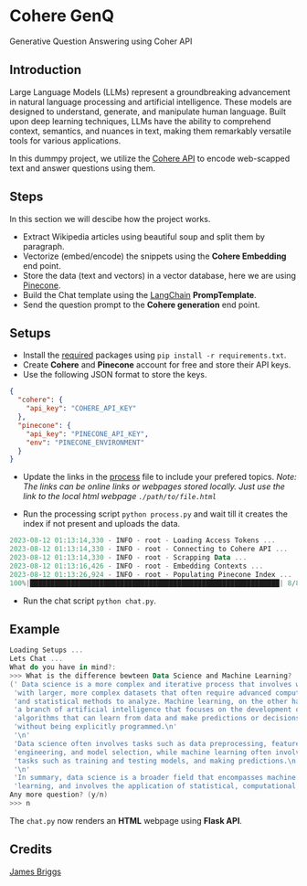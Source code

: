 # Cohere GenQ

Generative Question Answering using Coher API

## Introduction

Large Language Models (LLMs) represent a groundbreaking advancement in natural language processing and artificial intelligence. These models are designed to understand, generate, and manipulate human language. Built upon deep learning techniques, LLMs have the ability to comprehend context, semantics, and nuances in text, making them remarkably versatile tools for various applications.

In this dummpy project, we utilize the [Cohere API](https://cohere.com/) to encode web-scapped text and answer questions using them.

## Steps

In this section we will descibe how the project works.

- Extract Wikipedia articles using beautiful soup and split them by paragraph.
- Vectorize (embed/encode) the snippets using the **Cohere Embedding** end point.
- Store the data (text and vectors) in a vector database, here we are using [Pinecone](https://www.pinecone.io/).
- Build the Chat template using the [LangChain](https://github.com/langchain-ai/langchain) **PrompTemplate**.
- Send the question prompt to the **Cohere generation** end point.

## Setups

- Install the [required](requirements.txt) packages using `pip install -r requirements.txt`.
- Create **Cohere** and **Pinecone** account for free and store their API keys.
- Use the following JSON format to store the keys.

```json
{
  "cohere": {
    "api_key": "COHERE_API_KEY"
  },
  "pinecone": {
    "api_key": "PINECONE_API_KEY",
    "env": "PINECONE_ENVIRONMENT"
  }
}
```

- Update the links in the [process](process.py#L101) file to include your prefered topics.
  _Note: The links can be online links or webpages stored locally. Just use the link to the local html webpage `./path/to/file.html`_

- Run the processing script `python process.py` and wait till it creates the index if not present and uploads the data.

```powershell
2023-08-12 01:13:14,330 - INFO - root - Loading Access Tokens ...
2023-08-12 01:13:14,330 - INFO - root - Connecting to Cohere API ...
2023-08-12 01:13:14,330 - INFO - root - Scrapping Data ...
2023-08-12 01:13:16,426 - INFO - root - Embedding Contexts ...
2023-08-12 01:13:26,924 - INFO - root - Populating Pinecone Index ...
100%|█████████████████████████████████████████████████████████████| 8/8 [02:54<00:00, 21.77s/it]
```

- Run the chat script `python chat.py`.

## Example

```powershell
Loading Setups ...
Lets Chat ...
What do you have in mind?:
>>> What is the difference bewteen Data Science and Machine Learning?
(' Data science is a more complex and iterative process that involves working '
 'with larger, more complex datasets that often require advanced computational '
 'and statistical methods to analyze. Machine learning, on the other hand, is '
 'a branch of artificial intelligence that focuses on the development of '
 'algorithms that can learn from data and make predictions or decisions '
 'without being explicitly programmed.\n'
 '\n'
 'Data science often involves tasks such as data preprocessing, feature '
 'engineering, and model selection, while machine learning often involves '
 'tasks such as training and testing models, and making predictions.\n'
 '\n'
 'In summary, data science is a broader field that encompasses machine '
 'learning, and involves the application of statistical, computational, and')
Any more question? (y/n)
>>> n
```

The `chat.py` now renders an **HTML** webpage using **Flask API**.

## Credits

[James Briggs](https://youtube.com/playlist?list=PLIUOU7oqGTLgBf0X_KzRlsqyM2Cs7Dxp9)
